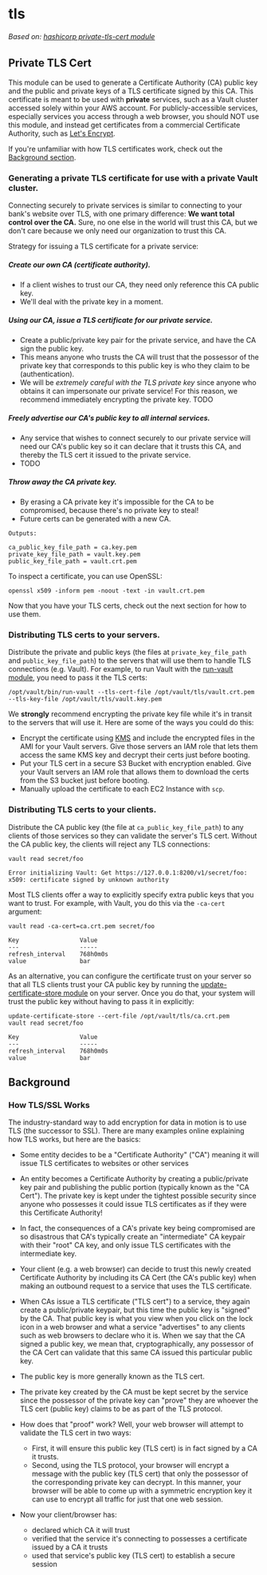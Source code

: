 # tls

###### Based on: [hashicorp private-tls-cert module](https://github.com/hashicorp/terraform-aws-vault/tree/master/modules/private-tls-cert)



## Private TLS Cert

This module can be used to generate a Certificate Authority (CA) public key and the public and private keys of a TLS certificate signed by this CA. This certificate is meant to be used with **private** services, such as a Vault cluster accessed solely within your AWS account. For publicly-accessible services, especially services you access through a web browser, you should NOT use this module, and instead get certificates from a commercial Certificate Authority, such as [Let's Encrypt](https://letsencrypt.org/).

If you're unfamiliar with how TLS certificates work, check out the [Background section](#background).



### Generating a private TLS certificate for use with a private Vault cluster.

Connecting securely to private services is similar to connecting to your bank's website over TLS, with one primary difference: **We want total control over the CA.** Sure, no one else in the world will trust this CA, but we don't care because we only need our organization to trust this CA.

Strategy for issuing a TLS certificate for a private service:

##### Create our own CA (certificate authority).
- If a client wishes to trust our CA, they need only reference this CA public key.
- We'll deal with the private key in a moment.

##### Using our CA, issue a TLS certificate for our private service.
- Create a public/private key pair for the private service, and have the CA sign the public key.
- This means anyone who trusts the CA will trust that the possessor of the private key that corresponds to this public key is who they claim to be (authentication).
- We will be _extremely careful with the TLS private key_ since anyone who obtains it can impersonate our private service! For this reason, we recommend immediately encrypting the private key. TODO

##### Freely advertise our CA's public key to all internal services.
- Any service that wishes to connect securely to our private service will need our CA's public key so it can declare that it trusts this CA, and thereby the TLS cert it issued to the private service.
- TODO

##### Throw away the CA private key.
- By erasing a CA private key it's impossible for the CA to be compromised, because there's no private key to steal!
- Future certs can be generated with a new CA.

```
Outputs:

ca_public_key_file_path = ca.key.pem
private_key_file_path = vault.key.pem
public_key_file_path = vault.crt.pem
```

To inspect a certificate, you can use OpenSSL:

```
openssl x509 -inform pem -noout -text -in vault.crt.pem
```

Now that you have your TLS certs, check out the next section for how to use them.



### Distributing TLS certs to your servers.

Distribute the private and public keys (the files at `private_key_file_path` and `public_key_file_path`) to the servers that will use them to handle TLS connections (e.g. Vault). For example, to run Vault with the [run-vault module](https://github.com/hashicorp/terraform-aws-vault/tree/master/modules/run-vault), you need to pass it the TLS certs: 

```
/opt/vault/bin/run-vault --tls-cert-file /opt/vault/tls/vault.crt.pem --tls-key-file /opt/vault/tls/vault.key.pem
```   

We **strongly** recommend encrypting the private key file while it's in transit to the servers that will use it. Here are some of the ways you could do this:

* Encrypt the certificate using [KMS](https://aws.amazon.com/kms/) and include the encrypted files in the AMI for your Vault servers. Give those servers an IAM role that lets them access the same KMS key and decrypt their certs just before booting.
* Put your TLS cert in a secure S3 Bucket with encryption enabled. Give your Vault servers an IAM role that allows them to download the certs from the S3 bucket just before booting.
* Manually upload the certificate to each EC2 Instance with `scp`.



### Distributing TLS certs to your clients.
   
Distribute the CA public key (the file at `ca_public_key_file_path`) to any clients of those services so they can validate the server's TLS cert. Without the CA public key, the clients will reject any TLS connections: 

```
vault read secret/foo

Error initializing Vault: Get https://127.0.0.1:8200/v1/secret/foo: x509: certificate signed by unknown authority
```

Most TLS clients offer a way to explicitly specify extra public keys that you want to trust. For example, with Vault, you do this via the `-ca-cert` argument:

```
vault read -ca-cert=ca.crt.pem secret/foo

Key                 Value
---                 -----
refresh_interval    768h0m0s
value               bar
```

As an alternative, you can configure the certificate trust on your server so that all TLS clients trust your CA public key by running the [update-certificate-store module](https://github.com/hashicorp/terraform-aws-vault/tree/master/modules/update-certificate-store) on your server. Once you do that, your system will trust the public key without having to pass it in explicitly:

```
update-certificate-store --cert-file /opt/vault/tls/ca.crt.pem
vault read secret/foo

Key                 Value
---                 -----
refresh_interval    768h0m0s
value               bar
```


## Background


### How TLS/SSL Works

The industry-standard way to add encryption for data in motion is to use TLS (the successor to SSL). There are many examples online explaining how TLS works, but here are the basics:

- Some entity decides to be a "Certificate Authority" ("CA") meaning it will issue TLS certificates to websites or other services

- An entity becomes a Certificate Authority by creating a public/private key pair and publishing the public portion (typically known as the "CA Cert"). The private key is kept under the tightest possible security since anyone who possesses it could issue TLS certificates as if they were this Certificate Authority!

- In fact, the consequences of a CA's private key being compromised are so disastrous that CA's typically create an "intermediate" CA keypair with their "root" CA key, and only issue TLS certificates with the intermediate key.

- Your client (e.g. a web browser) can decide to trust this newly created Certificate Authority by including its CA Cert (the CA's public key) when making an outbound request to a service that uses the TLS certificate.

- When CAs issue a TLS certificate ("TLS cert") to a service, they again create a public/private keypair, but this time the public key is "signed" by the CA. That public key is what you view when you click on the lock icon in a web browser and what a service "advertises" to any clients such as web browsers to declare who it is. When we say that the CA signed a public key, we mean that, cryptographically, any possessor of the CA Cert can validate that this same CA issued this particular public key.

- The public key is more generally known as the TLS cert.

- The private key created by the CA must be kept secret by the service since the possessor of the private key can "prove" they are whoever the TLS cert (public key) claims to be as part of the TLS protocol.

- How does that "proof" work? Well, your web browser will attempt to validate the TLS cert in two ways:
  - First, it will ensure this public key (TLS cert) is in fact signed by a CA it trusts.
  - Second, using the TLS protocol, your browser will encrypt a message with the public key (TLS cert) that only the possessor of the corresponding private key can decrypt. In this manner, your browser will be able to come up with a symmetric encryption key it can use to encrypt all traffic for just that one web session.

- Now your client/browser has:
  - declared which CA it will trust
  - verified that the service it's connecting to possesses a certificate issued by a CA it trusts
  - used that service's public key (TLS cert) to establish a secure session
